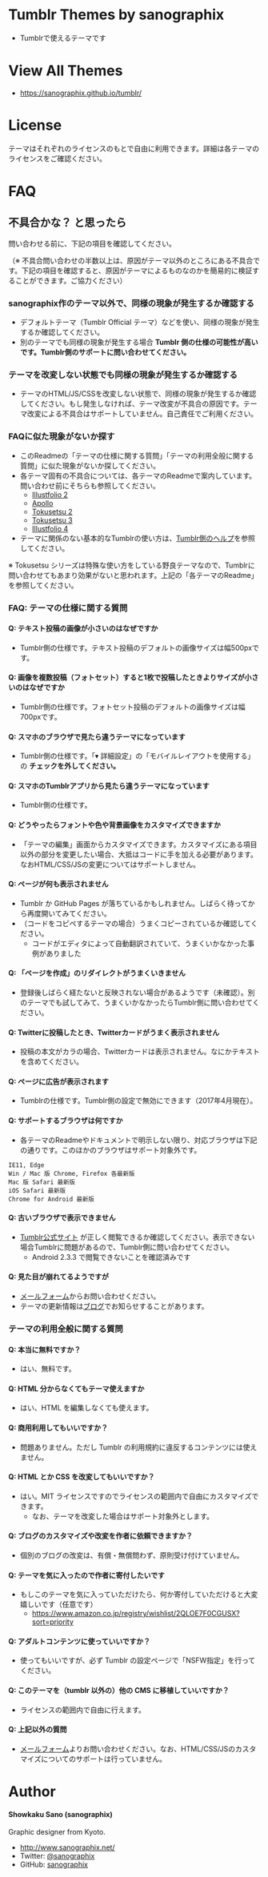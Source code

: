 # Tumblr Themes by sanographix

* Tumblrで使えるテーマです

# View All Themes

* <https://sanographix.github.io/tumblr/>

# License

テーマはそれぞれのライセンスのもとで自由に利用できます。詳細は各テーマのライセンスをご確認ください。

# FAQ

## 不具合かな？ と思ったら

問い合わせる前に、下記の項目を確認してください。

（※ 不具合問い合わせの半数以上は、原因がテーマ以外のところにある不具合です。下記の項目を確認すると、原因がテーマによるものなのかを簡易的に検証することができます。ご協力ください）

### sanographix作のテーマ以外で、同様の現象が発生するか確認する

- デフォルトテーマ（Tumblr Official テーマ）などを使い、同様の現象が発生するか確認してください。
- 別のテーマでも同様の現象が発生する場合 **Tumblr 側の仕様の可能性が高いです。Tumblr側のサポートに問い合わせてください。**

### テーマを改変しない状態でも同様の現象が発生するか確認する

- テーマのHTML/JS/CSSを改変しない状態で、同様の現象が発生するか確認してください。もし発生しなければ、テーマ改変が不具合の原因です。テーマ改変による不具合はサポートしていません。自己責任でご利用ください。

### FAQに似た現象がないか探す

- このReadmeの「テーマの仕様に関する質問」「テーマの利用全般に関する質問」に似た現象がないか探してください。
- 各テーマ固有の不具合については、各テーマのReadmeで案内しています。問い合わせ前にそちらも参照してください。
     - [Illustfolio 2](https://github.com/sanographix/tumblr/blob/master/illustfolio2/readme.md#困ったときは)
     - [Apollo](https://github.com/sanographix/tumblr/tree/master/apollo#困ったときは)
     - [Tokusetsu 2](https://github.com/sanographix/tumblr/tree/master/tokusetsu2#困ったときは)
     - [Tokusetsu 3](https://sanographix.github.io/tokusetsu3/docs/faq.html)
     - [Illustfolio 4](https://sanographix.github.io/illustfolio4/docs/#faq)    
- テーマに関係のない基本的なTumblrの使い方は、[Tumblr側のヘルプ](https://www.tumblr.com/help)を参照してください。

※ Tokusetsu シリーズは特殊な使い方をしている野良テーマなので、Tumblrに問い合わせてもあまり効果がないと思われます。上記の「各テーマのReadme」を参照してください。

### FAQ: テーマの仕様に関する質問

#### Q: テキスト投稿の画像が小さいのはなぜですか

* Tumblr側の仕様です。テキスト投稿のデフォルトの画像サイズは幅500pxです。

#### Q: 画像を複数投稿（フォトセット）すると1枚で投稿したときよりサイズが小さいのはなぜですか

* Tumblr側の仕様です。フォトセット投稿のデフォルトの画像サイズは幅700pxです。

#### Q: スマホのブラウザで見たら違うテーマになっています

* Tumblr側の仕様です。「▾ 詳細設定」の「モバイルレイアウトを使用する」の **チェックを外してください。**

#### Q: スマホのTumblrアプリから見たら違うテーマになっています

* Tumblr側の仕様です。

#### Q: どうやったらフォントや色や背景画像をカスタマイズできますか

* 「テーマの編集」画面からカスタマイズできます。カスタマイズにある項目以外の部分を変更したい場合、大抵はコードに手を加える必要があります。なおHTML/CSS/JSの変更についてはサポートしません。

#### Q: ページが何も表示されません

* Tumblr か GitHub Pages が落ちているかもしれません。しばらく待ってから再度開いてみてください。
* （コードをコピペするテーマの場合）うまくコピーされているか確認してください。
  * コードがエディタによって自動翻訳されていて、うまくいかなかった事例がありました

#### Q: 「ページを作成」のリダイレクトがうまくいきません

* 登録後しばらく経たないと反映されない場合があるようです（未確認）。別のテーマでも試してみて、うまくいかなかったらTumblr側に問い合わせてください。

#### Q: Twitterに投稿したとき、Twitterカードがうまく表示されません

* 投稿の本文がカラの場合、Twitterカードは表示されません。なにかテキストを含めてください。

#### Q: ページに広告が表示されます

* Tumblrの仕様です。Tumblr側の設定で無効にできます（2017年4月現在）。

#### Q: サポートするブラウザは何ですか

* 各テーマのReadmeやドキュメントで明示しない限り、対応ブラウザは下記の通りです。このほかのブラウザはサポート対象外です。

```
IE11, Edge
Win / Mac 版 Chrome, Firefox 各最新版
Mac 版 Safari 最新版
iOS Safari 最新版
Chrome for Android 最新版
```

#### Q: 古いブラウザで表示できません

* [Tumblr公式サイト](https://www.tumblr.com/) が正しく閲覧できるか確認してください。表示できない場合Tumblrに問題があるので、Tumblr側に問い合わせてください。
    * Android 2.3.3 で閲覧できないことを確認済みです

#### Q: 見た目が崩れてるようですが

* [メールフォーム](https://sanographix.net/contact/)からお問い合わせください。
* テーマの更新情報は[ブログ](http://text.sanographix.net/)でお知らせすることがあります。

### テーマの利用全般に関する質問

#### Q: 本当に無料ですか？

* はい、無料です。

#### Q: HTML 分からなくてもテーマ使えますか

* はい、HTML を編集しなくても使えます。

#### Q: 商用利用してもいいですか？

* 問題ありません。ただし Tumblr の利用規約に違反するコンテンツには使えません。

#### Q: HTML とか CSS を改変してもいいですか？

* はい。MIT ライセンスですのでライセンスの範囲内で自由にカスタマイズできます。
    * なお、テーマを改変した場合はサポート対象外とします。

#### Q: ブログのカスタマイズや改変を作者に依頼できますか？

* 個別のブログの改変は、有償・無償問わず、原則受け付けていません。

#### Q: テーマを気に入ったので作者に寄付したいです

* もしこのテーマを気に入っていただけたら、何か寄付していただけると大変嬉しいです（任意です）
    * <https://www.amazon.co.jp/registry/wishlist/2QLOE7F0CGUSX?sort=priority>

#### Q: アダルトコンテンツに使っていいですか？
* 使ってもいいですが、必ず Tumblr の設定ページで「NSFW指定」を行ってください。

#### Q: このテーマを（tumblr 以外の）他の CMS に移植していいですか？

* ライセンスの範囲内で自由に行えます。

#### Q: 上記以外の質問

* [メールフォーム](http://www.sanographix.net/contact/)よりお問い合わせください。なお、HTML/CSS/JSのカスタマイズについてのサポートは行っていません。

# Author

#### Showkaku Sano (sanographix)

Graphic designer from Kyoto.

* <http://www.sanographix.net/>
* Twitter: [@sanographix](https://twitter.com/sanographix)
* GitHub: [sanographix](https://github.com/sanographix)
